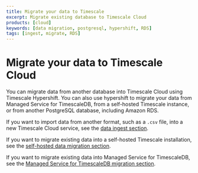 ```yaml
---
title: Migrate your data to Timescale
excerpt: Migrate existing database to Timescale Cloud
products: [cloud]
keywords: [data migration, postgresql, hypershift, RDS]
tags: [ingest, migrate, RDS]
---
```


# Migrate your data to Timescale Cloud

You can migrate data from another database into Timescale Cloud
using Timescale Hypershift. You can also use hypershift to migrate your data
from Managed Service for TimescaleDB, from a self-hosted Timescale instance, or
from another PostgreSQL database, including Amazon RDS.

If you want to import data from another format, such as a `.csv` file, into a
new Timescale Cloud service, see the [data ingest section][data-ingest].

If you want to migrate existing data into a self-hosted Timescale installation,
see the [self-hosted data migration section][self-hosted-migration].

If you want to migrate existing data into Managed Service for TimescaleDB, see
the [Managed Service for TimescaleDB migration section][mst-migration].

[data-ingest]: /use-timescale/:currentVersion:/ingest-data/
[self-hosted-migration]: /self-hosted/:currentVersion:/migration/
[mst-migration]: /mst/:currentVersion:/migrate-to-mst/
